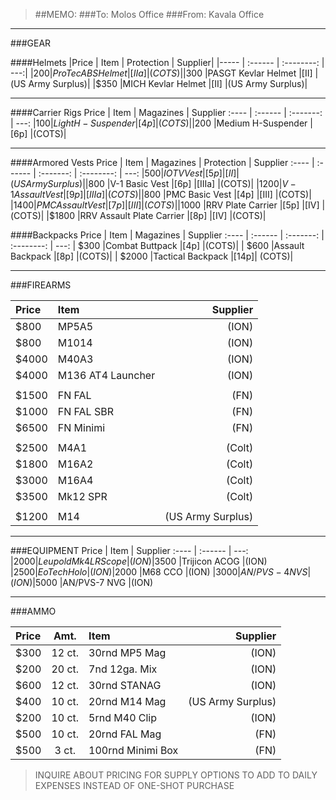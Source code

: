 > ##MEMO:
> ###To: Molos Office
> ###From: Kavala Office

----------

###GEAR

####Helmets
|Price | Item     | Protection | Supplier|
|----- | :------ | :--------: | ---:|
|$200	|ProTec ABS Helmet 	|[IIa] 	|(COTS)|
|$300	|PASGT Kevlar Helmet	|[II]	|(US Army Surplus)|
|$350	|MICH Kevlar Helmet	|[II]	|(US Army Surplus)|

***

####Carrier Rigs
Price | Item     | Magazines | Supplier
:---- | :------ | :-------: | ---:
|$100	|Light H-Suspender	|[4p]	|(COTS)|
|$200	|Medium H-Suspender	|[6p]	|(COTS)|

***

####Armored Vests
Price | Item     | Magazines | Protection | Supplier
:---- | :------ | :-------: | :--------: | ---:
|$500	|IOTV Vest			|[5p]	|[II]	|(US Army Surplus)|
|$800	|V-1 Basic Vest			|[6p]	|[IIIa]	|(COTS)|
|$1200 	|V-1 Assault Vest		|[9p]	|[IIIa]	|(COTS)|
|$800	|PMC Basic Vest			|[4p]	|[III]	|(COTS)|
|$1400	|PMC Assault Vest		|[7p]	|[III]	|(COTS)|
|$1000	|RRV Plate Carrier		|[5p]	|[IV]	|(COTS)|
|$1800	|RRV Assault Plate  Carrier	|[8p]	|[IV]	|(COTS)|

####Backpacks
Price | Item     | Magazines  | Supplier
:---- | :------ | :-------: | :--------: | ---:
| $300	|Combat Buttpack 	|[4p]	|(COTS)|
| $600	|Assault Backpack	|[8p]	|(COTS)|
| $2000	|Tactical Backpack	|[14p]|	(COTS)|

***

###FIREARMS

Price | Item     | Supplier
:---- | :------ | ---:
|$800	|MP5A5			|(ION)|
|$800	|M1014			|(ION)|
|$4000	|M40A3			|(ION)|
|$4000	|M136 AT4 Launcher	|(ION)|
|||
|$1500	|FN FAL			|(FN)|
|$1000	|FN FAL SBR		|(FN)|
|$6500	|FN Minimi		|(FN)|
|||
|$2500	|M4A1			|(Colt)|
|$1800	|M16A2			|(Colt)|
|$3000	|M16A4			|(Colt)|
|$3500	|Mk12 SPR		|(Colt)|
|||
|$1200	|M14			|(US Army Surplus)|

***

###EQUIPMENT
Price | Item     | Supplier
:---- | :------ | ---:
|$2000	|Leupold Mk4 LR Scope	|(ION)
|$3500	|Trijicon ACOG		|(ION)
|$2500	|EoTech Holo		|(ION)
|$2000	|M68 CCO		|(ION) 
|$3000	|AN/PVS-4 NVS		|(ION)
|$5000	|AN/PVS-7 NVG		|(ION)

***

###AMMO

Price	 |Amt.	| Item	| Supplier
:---- | :------: | :------- | ---:
|$300	|12 ct. |30rnd MP5 Mag		|(ION)
|$200	|20 ct. |7nd 12ga. Mix		|(ION)
|$600	|12 ct. |30rnd STANAG		|(ION)
|$400	|10 ct. |20rnd M14 Mag		|(US Army Surplus)
|$200	|10 ct. |5rnd M40 Clip		|(ION)
|$500	|10 ct. |20rnd FAL Mag		|(FN)
|$500	|3 ct. 	|100rnd Minimi Box	|(FN)

>INQUIRE ABOUT PRICING FOR SUPPLY OPTIONS TO ADD TO DAILY EXPENSES 
>INSTEAD OF ONE-SHOT PURCHASE

